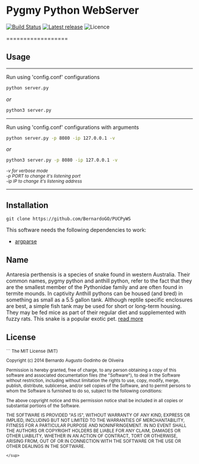 # Pygmy Python WebServer

[![Build Status](https://travis-ci.org/BernardoGO/Woma-Python-WebServer.svg?branch=master)](https://travis-ci.org/BernardoGO/Woma-Python-WebServer)
[![Latest release](http://img.shields.io/github/release/bernardogo/Pygmy-Python-WebServer.svg?style=flat)](https://github.com/bernardogo/Pygmy-Python-WebServer/releases)
![Licence](https://img.shields.io/badge/licence-MIT-red.svg?style=flat)


==================

## Usage

___
Run using 'config.conf' configurations

```bash 
python server.py
```
_or_
```bash
python3 server.py
``` 
___
Run using 'config.conf' configurations with arguments

```bash
python server.py -p 8080 -ip 127.0.0.1 -v
```
_or_
```bash
python3 server.py -p 8080 -ip 127.0.0.1 -v

``` 
_<sup> -v for verbose mode</sup>_ <br>
_<sup> -p PORT to change it's listening port</sup>_ <br>
_<sup> -ip IP to change it's listening address</sup>_ <br>

___


## Installation

```
git clone https://github.com/BernardoGO/PUCPyWS
```

This software needs the following dependencies to work:
* [argparse](https://pypi.python.org/pypi/argparse)


## Name
Antaresia perthensis is a species of snake found in western Australia. Their common names, pygmy python and anthill python, refer to the fact that they are the smallest member of the Pythonidae family and are often found in termite mounds. In captivity Anthill pythons can be housed (and bred) in something as small as a 5.5 gallon tank. Although reptile specific enclosures are best, a simple fish tank may be used for short or long-term housing. They may be fed mice as part of their regular diet and supplemented with fuzzy rats. This snake is a popular exotic pet. [read more](http://en.wikipedia.org/wiki/Antaresia_perthensis)

License
-------
<sup>
```
The MIT License (MIT)

Copyright (c) 2014 Bernardo Augusto Godinho de Oliveira

Permission is hereby granted, free of charge, to any person obtaining a copy
of this software and associated documentation files (the "Software"), to deal
in the Software without restriction, including without limitation the rights
to use, copy, modify, merge, publish, distribute, sublicense, and/or sell
copies of the Software, and to permit persons to whom the Software is
furnished to do so, subject to the following conditions:

The above copyright notice and this permission notice shall be included in all
copies or substantial portions of the Software.

THE SOFTWARE IS PROVIDED "AS IS", WITHOUT WARRANTY OF ANY KIND, EXPRESS OR
IMPLIED, INCLUDING BUT NOT LIMITED TO THE WARRANTIES OF MERCHANTABILITY,
FITNESS FOR A PARTICULAR PURPOSE AND NONINFRINGEMENT. IN NO EVENT SHALL THE
AUTHORS OR COPYRIGHT HOLDERS BE LIABLE FOR ANY CLAIM, DAMAGES OR OTHER
LIABILITY, WHETHER IN AN ACTION OF CONTRACT, TORT OR OTHERWISE, ARISING FROM,
OUT OF OR IN CONNECTION WITH THE SOFTWARE OR THE USE OR OTHER DEALINGS IN THE
SOFTWARE.
```
</sup>
